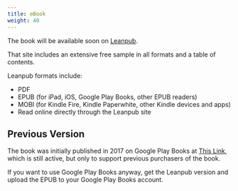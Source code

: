 ```yaml
---
title: eBook
weight: 40
---
```


The book will be available soon on [Leanpub](https://leanpub.com/onjava8).

That site includes an extensive free sample in all formats and a table of
contents.

Leanpub formats include:

- PDF
- EPUB (for iPad, iOS, Google Play Books, other EPUB readers)
- MOBI (for Kindle Fire, Kindle Paperwhite, other Kindle devices and apps)
- Read online directly through the Leanpub site

## Previous Version

The book was initially published in 2017 on Google Play Books at
[This Link](https://play.google.com/store/books/details?id=p4ytDgAAQBAJ),
which is still active, but only to support previous purchasers of the book.

If you want to use Google Play Books anyway, get the Leanpub version and
upload the EPUB to your Google Play Books account.
